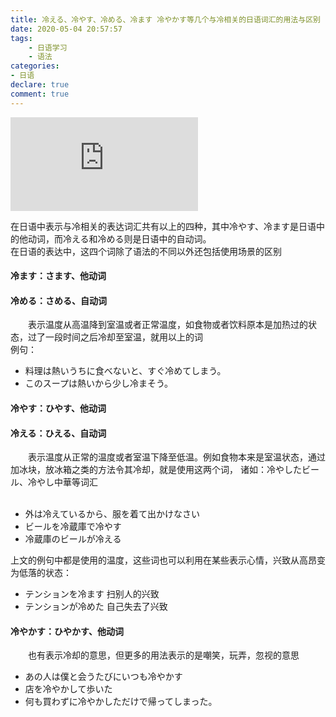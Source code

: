 ```yaml
---
title: 冷える、冷やす、冷める、冷ます 冷やかす等几个与冷相关的日语词汇的用法与区别
date: 2020-05-04 20:57:57
tags: 
    - 日语学习
    - 语法
categories: 
- 日语
declare: true
comment: true
---
```


![图片](http://api.mtyqx.cn/api/random.php?x)
<!-- more -->

在日语中表示与冷相关的表达词汇共有以上的四种，其中冷やす、冷ます是日语中的他动词，而冷える和冷める则是日语中的自动词。
<br>在日语的表达中，这四个词除了语法的不同以外还包括使用场景的区别</br>
#### 冷ます：さます、他动词
#### 冷める：さめる、自动词
　　表示温度从高温降到室温或者正常温度，如食物或者饮料原本是加热过的状态，过了一段时间之后冷却至室温，就用以上的词
<br>例句：</br>
+ 料理は熱いうちに食べないと、すぐ冷めてしまう。
+ このスープは熱いから少し冷まそう。


#### 冷やす：ひやす、他动词
#### 冷える：ひえる、自动词
　　表示温度从正常的温度或者室温下降至低温。例如食物本来是室温状态，通过加冰块，放冰箱之类的方法令其冷却，就是使用这两个词，
诸如：冷やしたビール、冷やし中華等词汇
<br></br>
+ 外は冷えているから、服を着て出かけなさい
+ ビールを冷蔵庫で冷やす
+ 冷蔵庫のビールが冷える

上文的例句中都是使用的温度，这些词也可以利用在某些表示心情，兴致从高昂变为低落的状态：
+ テンションを冷ます 扫别人的兴致
+ テンションが冷めた 自己失去了兴致

#### 冷やかす：ひやかす、他动词
　　也有表示冷却的意思，但更多的用法表示的是嘲笑，玩弄，忽视的意思
+ あの人は僕と会うたびにいつも冷やかす
+ 店を冷やかして歩いた
+ 何も買わずに冷やかしただけで帰ってしまった。